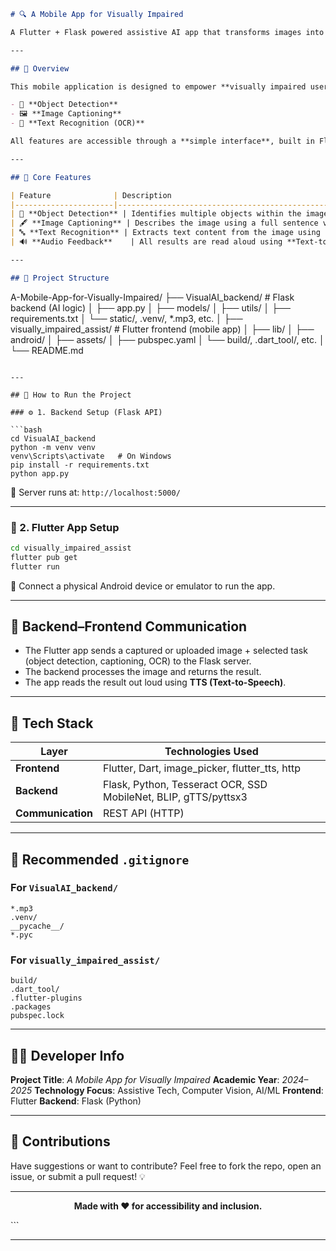 ```markdown
# 🔍 A Mobile App for Visually Impaired

A Flutter + Flask powered assistive AI app that transforms images into audio-based insights using object detection, OCR, and image captioning.

---

## 📱 Overview

This mobile application is designed to empower **visually impaired users** by transforming captured or uploaded images into meaningful **spoken feedback**. Using artificial intelligence, the app provides three core functionalities:

- 🎯 **Object Detection**
- 🖼️ **Image Captioning**
- 📝 **Text Recognition (OCR)**

All features are accessible through a **simple interface**, built in Flutter, and backed by a Flask API that runs AI models.

---

## 🧠 Core Features

| Feature              | Description                                                                 |
|----------------------|-----------------------------------------------------------------------------|
| 🔎 **Object Detection** | Identifies multiple objects within the image using **SSD MobileNet**.        |
| 🖋️ **Image Captioning** | Describes the image using a full sentence via the **BLIP model**.           |
| 🔤 **Text Recognition** | Extracts text content from the image using **Tesseract OCR**.              |
| 🔊 **Audio Feedback**    | All results are read aloud using **Text-to-Speech** for user convenience. |

---

## 📂 Project Structure

```

A-Mobile-App-for-Visually-Impaired/
├── VisualAI\_backend/               # Flask backend (AI logic)
│   ├── app.py
│   ├── models/
│   ├── utils/
│   ├── requirements.txt
│   └── static/, .venv/, \*.mp3, etc.
│
├── visually\_impaired\_assist/       # Flutter frontend (mobile app)
│   ├── lib/
│   ├── android/
│   ├── assets/
│   ├── pubspec.yaml
│   └── build/, .dart\_tool/, etc.
│
└── README.md

````

---

## 🚀 How to Run the Project

### ⚙️ 1. Backend Setup (Flask API)

```bash
cd VisualAI_backend
python -m venv venv
venv\Scripts\activate   # On Windows
pip install -r requirements.txt
python app.py
````

🔗 Server runs at: `http://localhost:5000/`

---

### 📲 2. Flutter App Setup

```bash
cd visually_impaired_assist
flutter pub get
flutter run
```

📱 Connect a physical Android device or emulator to run the app.

---

## 🔗 Backend–Frontend Communication

* The Flutter app sends a captured or uploaded image + selected task (object detection, captioning, OCR) to the Flask server.
* The backend processes the image and returns the result.
* The app reads the result out loud using **TTS (Text-to-Speech)**.

---

## 🧾 Tech Stack

| Layer             | Technologies Used                                               |
| ----------------- | --------------------------------------------------------------- |
| **Frontend**      | Flutter, Dart, image\_picker, flutter\_tts, http                |
| **Backend**       | Flask, Python, Tesseract OCR, SSD MobileNet, BLIP, gTTS/pyttsx3 |
| **Communication** | REST API (HTTP)                                                 |

---

## 📂 Recommended `.gitignore`

### For `VisualAI_backend/`

```
*.mp3
.venv/
__pycache__/
*.pyc
```

### For `visually_impaired_assist/`

```
build/
.dart_tool/
.flutter-plugins
.packages
pubspec.lock
```

---

## 👩‍💻 Developer Info

**Project Title**: *A Mobile App for Visually Impaired*
**Academic Year**: *2024–2025*
**Technology Focus**: Assistive Tech, Computer Vision, AI/ML
**Frontend**: Flutter
**Backend**: Flask (Python)

---

## 🙌 Contributions

Have suggestions or want to contribute?
Feel free to fork the repo, open an issue, or submit a pull request! 💡

---

<p align="center"><b>Made with ❤️ for accessibility and inclusion.</b></p>
```

---
